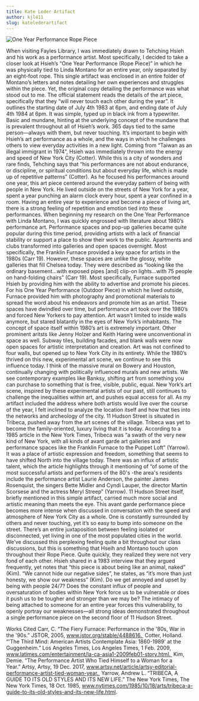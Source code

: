 ```yaml
---
title: Kate Leder Artifact
author: kjl411
slug: katelederartifact
---
```



![One Year Performance Rope Piece](https://i.imgur.com/6xNFKFf.jpg)

When visiting Fayles Library, I was immediately drawn to Tehching Hsieh and his work as a performance artist. Most specifically, I decided to take a closer look at Hsieh’s “One Year Performance (Rope Piece)” in which he was physically tied to Linda Montano for an entire year, only separated by an eight-foot rope. This single artifact was enclosed in an entire folder of Montano’s letters and notes detailing her own experiences and struggles within the piece. Yet, the original copy detailing the performance was what stood out to me. The official statement reads the details of the art piece, specifically that they “will never touch each other during the year”. It outlines the starting date of July 4th 1983 at 6pm, and ending date of July 4th 1984 at 6pm. It was simple, typed up in black ink from a typewriter. Basic and mundane, hinting at the underlying concept of the mundane that is prevalent throughout all of Hsieh’s work. 365 days tied to the same person—always with them, but never touching.
It’s important to begin with Hsieh’s art performance as a whole, and the ways in which he challenges others to view everyday activities in a new light. Coming from “Taiwan as an illegal immigrant in 1974”, Hsieh was immediately thrown into the energy and speed of New York City (Cotter). While this is a city of wonders and rare finds, Tehching says that “his performances are not about endurance, or discipline, or spiritual conditions but about everyday life, which is made up of repetitive patterns” (Cotter).  As he focused his performances around one year, this art piece centered around the everyday pattern of being with people in New York. He lived outside on the streets of New York for a year, spent a year punching an alarm clock every hour, spent a year confined in a room. Having an entire year to experience and become a piece of living art, there is a strong feeling of repetition and emotion tied into these performances.
When beginning my research on the One Year Performance with Linda Montano, I was quickly engrossed with literature about 1980’s performance art. Performance spaces and pop-up galleries became quite popular during this time period, providing artists with a lack of financial stability or support a place to show their work to the public. Apartments and clubs transformed into galleries and open spaces overnight. Most specifically, the Franklin Furnace provided a key space for artists in the 1980s (Carr 19). However, these spaces are unlike the glossy, white galleries that fill Chelsea today. They were described as “looking like the ordinary basement…with exposed pipes [and] clip-on lights…with 75 people on hand-folding chairs” (Carr 19). Most specifically, Furnace supported Hsieh by providing him with the ability to advertise and promote his pieces. For his One Year Performance (Outdoor Piece) in which he lived outside, Furnace provided him with photography and promotional materials to spread the word about his endeavors and promote him as an artist. These spaces have dwindled over time, but performance art took over the 1980’s and forced New Yorkers to pay attention. Art wasn’t limited to inside walls anymore, but stared blatantly in the eyes of New York’s inhabitants.
The concept of space itself within 1980’s art is extremely important. Other prominent aritsts like Jenny Holzer and Keith Haring were unconventional in space as well. Subway tiles, building facades, and blank walls were now open spaces for artistic interpretation and creation. Art was not confined to four walls, but opened up to New York City in its entirety. While the 1980’s thrived on this new, experimental art scene, we continue to see this influence today. I think of the massive mural on Bowery and Houston, continually changing with politically influenced murals and new artists. We see contemporary examples like Banksy, shifting art from something you can purchase to something that is free, visible, public, equal. New York’s art scene, inspired by these experimental artists of our past, still continues to challenge the inequalities within art, and pushes equal access for all.
As my artifact included the address where both artists would live over the course of the year, I felt inclined to analyze the location itself and how that ties into the networks and archeology of the city. 11 Hudson Street is situated in Tribeca, pushed away from the art scenes of the village. Tribeca was yet to become the family-oriented, luxury living that it is today. According to a 1985 article in the New York Times, Tribeca was “a swath of the very new kind of New York, with all kinds of avant garde art galleries and performance spaces like the Franklin Furnace to the Puppet Loft” (Yarrow). It was a place of artistic expression and freedom, something that seems to have shifted North into the village today. There was an influx of artistic talent, which the article highlights through it mentioning of “of some of the most successful artists and performers of the 80's -the area's residents include the performance artist Laurie Anderson, the painter James Rosenquist, the singers Bette Midler and Cyndi Lauper, the director Martin Scorsese and the actress Meryl Streep” (Yarrow). 11 Hudson Street itself, briefly mentioned in this simple artifact, carried much more social and artistic meaning than meets the eye.
This avant garde performance piece becomes more intense when discussed in conversation with the speed and atmosphere of New York City as a whole. One is constantly surrounded by others and never touching, yet it’s so easy to bump into someone on the street. There’s an entire juxtaposition between feeling isolated or disconnected, yet living in one of the most populated cities in the world. We’ve discussed this perplexing feeling quite a bit throughout our class discussions, but this is something that Hseih and Montano touch upon throughout their Rope Piece. Quite quickly, they realized they were not very fond of each other. Hsieh shared in a 1983 interview that they argued frequently, yet notes that “this piece is about being like an animal, naked” (Kim). “We cannot hide our negative sides”, he states, as “it’s more than just honesty, we show our weakness” (Kim). Do we get annoyed and upset by being with people 24/7? Does the constant influx of people and oversaturation of bodies within New York force us to be vulnerable or does it push us to be tougher and stronger than we may be? The intimacy of being attached to someone for an entire year forces this vulnerability, to openly portray our weaknesses—all strong ideas demonstrated throughout a single performance piece on the second floor of 11 Hudson Street.

Works Cited
Carr, C. “The Fiery Furnace: Performance in the '80s, War in the '90s.” JSTOR, 2005, www.jstor.org/stable/4488616. 
Cotter, Holland. “'The Third Mind: American Artists Contemplate Asia: 1860-1989' at the Guggenheim.” Los Angeles Times, Los Angeles Times, 1 Feb. 2009, www.latimes.com/entertainment/la-ca-asia1-2009feb01-story.html. 
Kim, Demie. “The Performance Artist Who Tied Himself to a Woman for a Year.” Artsy, Artsy, 19 Dec. 2017, www.artsy.net/article/artsy-editorial-performance-artist-tied-woman-year. 
Yarrow, Andrew L. “TRIBECA, A GUIDE TO ITS OLD STYLES AND ITS NEW LIFE.” The New York Times, The New York Times, 18 Oct. 1985, www.nytimes.com/1985/10/18/arts/tribeca-a-guide-to-its-old-styles-and-its-new-life.html.
